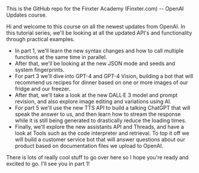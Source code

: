 This is the GitHub repo for the Finxter Academy (Finxter.com) -- OpenAI Updates course.

Hi and welcome to this course on all the newest updates from OpenAI. In this tutorial series, we'll be looking at all the updated API's and functionality through practical examples.

- In part 1, we'll learn the new syntax changes and how to call multiple functions at the same time in parallel.
- After that, we'll be looking at the new JSON mode and seeds and system fingerprints.
- For part 3 we'll dive into GPT-4 and GPT-4 Vision, building a bot that will recommend us recipes for dinner based on one or more images of our fridge and our freezer.
- After that, we'll take a look at the new DALL·E 3 model and prompt revision, and also explore image editing and variations using AI.
- For part 5 we'll use the new TTS API to build a talking ChatGPT that will speak the answer to us, and then learn how to stream the response while it is still being generated to drastically reduce the loading times.
- Finally, we'll explore the new assistants API and Threads, and have a look at Tools such as the code interpreter and retrieval. To top it off we will build a customer service bot that will answer questions about our product based on documentation files we upload to OpenAI.

There is lots of really cool stuff to go over here so I hope you're ready and excited to go.
I'll see you in part 1!
